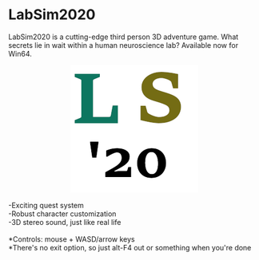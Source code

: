 # LabSim2020
LabSim2020 is a cutting-edge third person 3D adventure game. What secrets lie in wait within a human neuroscience lab? Available now for Win64.

<p align="center"><img src="LabSim2020.bmp"/></p>-Exciting quest system<br/>-Robust character customization<br/>-3D stereo sound, just like real life
</br></br>
*Controls: mouse + WASD/arrow keys</br>*There's no exit option, so just alt-F4 out or something when you're done<br/>
